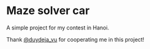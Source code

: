 # Maze solver car

A simple project for my contest in Hanoi.

Thank [@duydeja_vu](https://github.com/duydeja-vu) for cooperating me in this project!
